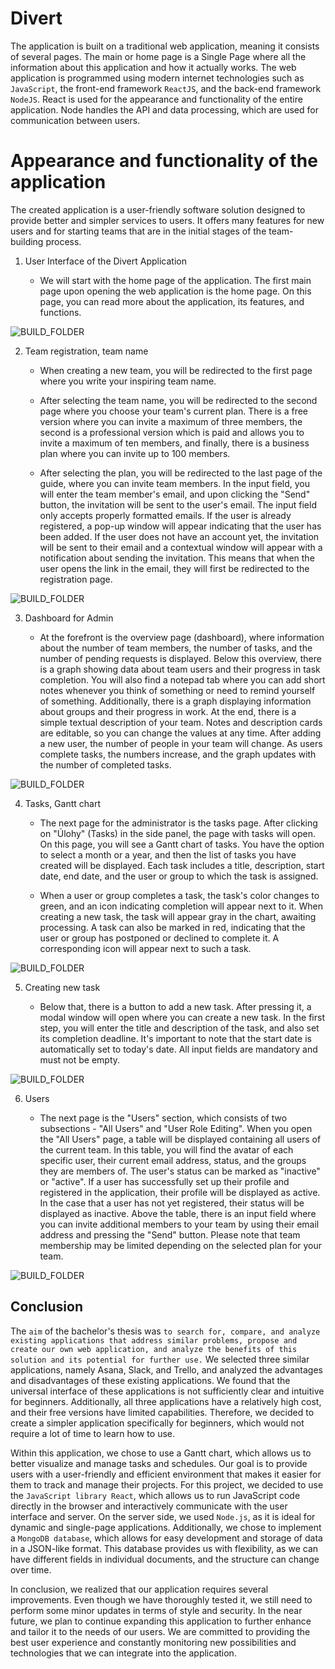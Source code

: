 # Divert

The application is built on a traditional web application, meaning it consists of several pages. The main or home page is a Single Page where all the information about this application and how it actually works. The web application is programmed using modern internet technologies such as ```JavaScript```, the front-end framework ```ReactJS```, and the back-end framework ```NodeJS```. React is used for the appearance and functionality of the entire application. Node handles the API and data processing, which are used for communication between users. 

# Appearance and functionality of the application

The created application is a user-friendly software solution designed to provide better and simpler services to users. It offers many features for new users and for starting teams that are in the initial stages of the team-building process.

1. User Interface of the Divert Application

    - We will start with the home page of the application. The first main page upon opening the web application is the home page. On this page, you can read more about the application, its features, and functions.

![BUILD_FOLDER](src/assets/img/divert_1.png)

2. Team registration, team name

    - When creating a new team, you will be redirected to the first page where you write your inspiring team name.

    - After selecting the team name, you will be redirected to the second page where you choose your team's current plan. There is a free version where you can invite a maximum of three members, the second is a professional version which is paid and allows you to invite a maximum of ten members, and finally, there is a business plan where you can invite up to 100 members.

    - After selecting the plan, you will be redirected to the last page of the guide, where you can invite team members. In the input field, you will enter the team member's email, and upon clicking the "Send" button, the invitation will be sent to the user's email. The input field only accepts properly formatted emails. If the user is already registered, a pop-up window will appear indicating that the user has been added. If the user does not have an account yet, the invitation will be sent to their email and a contextual window will appear with a notification about sending the invitation. This means that when the user opens the link in the email, they will first be redirected to the registration page.

![BUILD_FOLDER](src/assets/img/divert_2.png)

3. Dashboard for Admin

    - At the forefront is the overview page (dashboard), where information about the number of team members, the number of tasks, and the number of pending requests is displayed. Below this overview, there is a graph showing data about team users and their progress in task completion. You will also find a notepad tab where you can add short notes whenever you think of something or need to remind yourself of something. Additionally, there is a graph displaying information about groups and their progress in work. At the end, there is a simple textual description of your team. Notes and description cards are editable, so you can change the values at any time. After adding a new user, the number of people in your team will change. As users complete tasks, the numbers increase, and the graph updates with the number of completed tasks.

![BUILD_FOLDER](src/assets/img/divert_3.png)

4. Tasks, Gantt chart

    - The next page for the administrator is the tasks page. After clicking on "Úlohy" (Tasks) in the side panel, the page with tasks will open. On this page, you will see a Gantt chart of tasks. You have the option to select a month or a year, and then the list of tasks you have created will be displayed. Each task includes a title, description, start date, end date, and the user or group to which the task is assigned.

    - When a user or group completes a task, the task's color changes to green, and an icon indicating completion will appear next to it. When creating a new task, the task will appear gray in the chart, awaiting processing. A task can also be marked in red, indicating that the user or group has postponed or declined to complete it. A corresponding icon will appear next to such a task.

![BUILD_FOLDER](src/assets/img/divert_4.png)

5. Creating new task

    - Below that, there is a button to add a new task. After pressing it, a modal window will open where you can create a new task. In the first step, you will enter the title and description of the task, and also set its completion deadline. It's important to note that the start date is automatically set to today's date. All input fields are mandatory and must not be empty.

![BUILD_FOLDER](src/assets/img/divert_4_1.png)

6. Users

    - The next page is the "Users" section, which consists of two subsections - "All Users" and "User Role Editing". When you open the "All Users" page, a table will be displayed containing all users of the current team. In this table, you will find the avatar of each specific user, their current email address, status, and the groups they are members of. The user's status can be marked as "inactive" or "active". If a user has successfully set up their profile and registered in the application, their profile will be displayed as active. In the case that a user has not yet registered, their status will be displayed as inactive. Above the table, there is an input field where you can invite additional members to your team by using their email address and pressing the "Send" button. Please note that team membership may be limited depending on the selected plan for your team.

![BUILD_FOLDER](src/assets/img/divert_5.png)

## Conclusion

The ```aim``` of the bachelor's thesis was ```to search for, compare, and analyze existing applications that address similar problems, propose and create our own web application, and analyze the benefits of this solution and its potential for further use.``` We selected three similar applications, namely Asana, Slack, and Trello, and analyzed the advantages and disadvantages of these existing applications. We found that the universal interface of these applications is not sufficiently clear and intuitive for beginners. Additionally, all three applications have a relatively high cost, and their free versions have limited capabilities. Therefore, we decided to create a simpler application specifically for beginners, which would not require a lot of time to learn how to use.

Within this application, we chose to use a Gantt chart, which allows us to better visualize and manage tasks and schedules. Our goal is to provide users with a user-friendly and efficient environment that makes it easier for them to track and manage their projects. For this project, we decided to use the ```JavaScript library React```, which allows us to run JavaScript code directly in the browser and interactively communicate with the user interface and server. On the server side, we used ```Node.js```, as it is ideal for dynamic and single-page applications. Additionally, we chose to implement a ```MongoDB database```, which allows for easy development and storage of data in a JSON-like format. This database provides us with flexibility, as we can have different fields in individual documents, and the structure can change over time.

In conclusion, we realized that our application requires several improvements. Even though we have thoroughly tested it, we still need to perform some minor updates in terms of style and security. In the near future, we plan to continue expanding this application to further enhance and tailor it to the needs of our users. We are committed to providing the best user experience and constantly monitoring new possibilities and technologies that we can integrate into the application.
